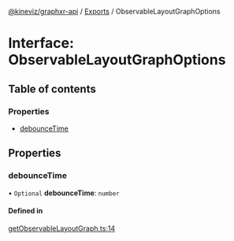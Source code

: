 [@kineviz/graphxr-api](../README.md) / [Exports](../modules.md) / ObservableLayoutGraphOptions

# Interface: ObservableLayoutGraphOptions

## Table of contents

### Properties

- [debounceTime](ObservableLayoutGraphOptions.md#debouncetime)

## Properties

### debounceTime

• `Optional` **debounceTime**: `number`

#### Defined in

[getObservableLayoutGraph.ts:14](https://bitbucket.org/kineviz/graphxr-api/src/019f384/src/getObservableLayoutGraph.ts#lines-14)
